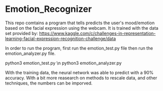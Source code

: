 # Emotion_Recognizer

This repo comtains a program that tells predicts the user's mood/emotion based on the facial expression using the webcam.
It is trained with the data set provided by: https://www.kaggle.com/c/challenges-in-representation-learning-facial-expression-recognition-challenge/data

In order to run the program, first run the emotion_test.py file then run the emotion_analyzer.py file.

python3 emotion_test.py \n
python3 emotion_analyzer.py

With the training data, the neural network was able to predict with a 90% accuracy. With a bit more reasearch on methods to rescale data, and other techniques, the numbers can be imporved.
